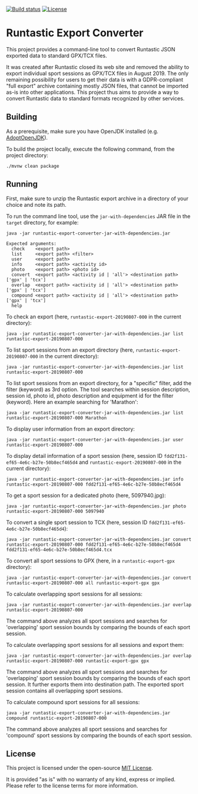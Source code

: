 [![Build status](https://github.com/fcrespel/runtastic-export-converter/workflows/CI/badge.svg)](https://github.com/fcrespel/runtastic-export-converter/actions?query=workflow%3ACI)
[![License](https://img.shields.io/github/license/fcrespel/runtastic-export-converter.svg)](https://opensource.org/licenses/MIT)

# Runtastic Export Converter

This project provides a command-line tool to convert Runtastic JSON exported data to standard GPX/TCX files.

It was created after Runtastic closed its web site and removed the ability to export individual sport sessions as GPX/TCX files in August 2019.
The only remaining possibility for users to get their data is with a GDPR-compliant "full export" archive containing mostly JSON files, that cannot be imported as-is into other applications.
This project thus aims to provide a way to convert Runtastic data to standard formats recognized by other services.

## Building

As a prerequisite, make sure you have OpenJDK installed (e.g. [AdoptOpenJDK](https://adoptopenjdk.net)).

To build the project locally, execute the following command, from the project directory:

    ./mvnw clean package

## Running

First, make sure to unzip the Runtastic export archive in a directory of your choice and note its path.

To run the command line tool, use the `jar-with-dependencies` JAR file in the `target` directory, for example:

    java -jar runtastic-export-converter-jar-with-dependencies.jar
    
    Expected arguments:
      check    <export path>
      list     <export path> <filter>
      user     <export path>
      info     <export path> <activity id>
      photo    <export path> <photo id>
      convert  <export path> <activity id | 'all'> <destination path> ['gpx' | 'tcx']
      overlap  <export path> <activity id | 'all'> <destination path> ['gpx' | 'tcx']
      compound <export path> <activity id | 'all'> <destination path> ['gpx' | 'tcx']
      help


To check an export (here, `runtastic-export-20190807-000` in the current directory):

    java -jar runtastic-export-converter-jar-with-dependencies.jar list runtastic-export-20190807-000

To list sport sessions from an export directory (here, `runtastic-export-20190807-000` in the current directory):

    java -jar runtastic-export-converter-jar-with-dependencies.jar list runtastic-export-20190807-000

To list sport sessions from an export directory, for a "specific" filter, add the filter (keyword) as 3rd option. The tool searches within session description, session id, photo id, photo description and equipment id for the filter (keyword). Here an example searching for 'Marathon':

    java -jar runtastic-export-converter-jar-with-dependencies.jar list runtastic-export-20190807-000 Marathon


To display user information from an export directory:

    java -jar runtastic-export-converter-jar-with-dependencies.jar user runtastic-export-20190807-000

To display detail information of a sport session (here, session ID `fdd2f131-ef65-4e6c-b27e-50b8ecf465d4` and `runtastic-export-20190807-000` in the current directory):

    java -jar runtastic-export-converter-jar-with-dependencies.jar info runtastic-export-20190807-000 fdd2f131-ef65-4e6c-b27e-50b8ecf465d4

To get a sport session for a dedicated photo (here, 5097940.jpg):

    java -jar runtastic-export-converter-jar-with-dependencies.jar photo runtastic-export-20190807-000 5097940


To convert a single sport session to TCX (here, session ID `fdd2f131-ef65-4e6c-b27e-50b8ecf465d4`):

    java -jar runtastic-export-converter-jar-with-dependencies.jar convert runtastic-export-20190807-000 fdd2f131-ef65-4e6c-b27e-50b8ecf465d4 fdd2f131-ef65-4e6c-b27e-50b8ecf465d4.tcx

To convert all sport sessions to GPX (here, in a `runtastic-export-gpx` directory):

    java -jar runtastic-export-converter-jar-with-dependencies.jar convert runtastic-export-20190807-000 all runtastic-export-gpx gpx


To calculate overlapping sport sessions for all sessions:

    java -jar runtastic-export-converter-jar-with-dependencies.jar overlap runtastic-export-20190807-000 

The command above analyzes all sport sessions and searches for 'overlapping' sport session bounds by comparing the bounds of each sport session. 


To calculate overlapping sport sessions for all sessions and export them:

    java -jar runtastic-export-converter-jar-with-dependencies.jar overlap runtastic-export-20190807-000 runtastic-export-gpx gpx

The command above analyzes all sport sessions and searches for 'overlapping' sport session bounds by comparing the bounds of each sport session.
It further exports them into destination path. The exported sport session contains all overlapping sport sessions. 


To calculate compound sport sessions for all sessions:

    java -jar runtastic-export-converter-jar-with-dependencies.jar compound runtastic-export-20190807-000 

The command above analyzes all sport sessions and searches for 'compound' sport sessions by comparing the bounds of each sport session. 


## License

This project is licensed under the open-source [MIT License](https://opensource.org/licenses/MIT).

It is provided "as is" with no warranty of any kind, express or implied. Please refer to the license terms for more information.
